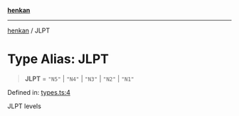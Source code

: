 [**henkan**](../README.md)

***

[henkan](../README.md) / JLPT

# Type Alias: JLPT

> **JLPT** = `"N5"` \| `"N4"` \| `"N3"` \| `"N2"` \| `"N1"`

Defined in: [types.ts:4](https://github.com/Ronokof/Henkan/blob/52fe6d98746996eb6471b21af2a4100c9ce484cf/src/types.ts#L4)

JLPT levels
